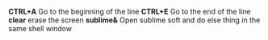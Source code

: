 **CTRL+A** Go to the beginning of the line 
**CTRL+E** Go to the end of the line 
**clear** erase the screen
**sublime&** Open sublime soft and do else thing in the same shell window